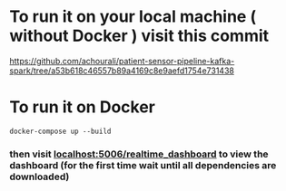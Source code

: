 # To run it on your local machine ( without Docker ) visit this commit 
 https://github.com/achourali/patient-sensor-pipeline-kafka-spark/tree/a53b618c46557b89a4169c8e9aefd1754e731438

# To run it on Docker 
`docker-compose up --build`
### then visit  <localhost:5006/realtime_dashboard>  to view the dashboard (for the first time wait until all dependencies are downloaded)
